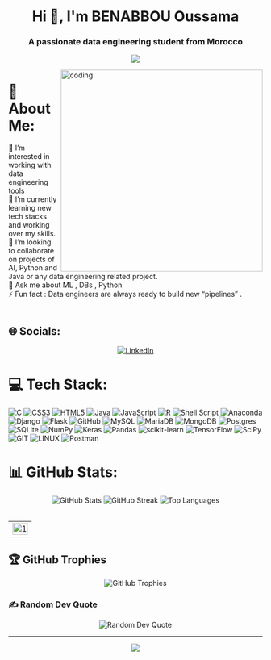 <h1 align="center">Hi 👋, I'm BENABBOU Oussama</h1>
<h3 align="center">A passionate data engineering student from Morocco</h3>
<p align="center">
    <img src="https://readme-typing-svg.herokuapp.com?color=000000&width=380&height=45&lines=AI+Enthusiast;Always+Learning+New+Things;Contributing;Nice+To+Meet+You+...&center=true"></a>

</p>
<img align="right" alt="coding" width="400" src="https://cdn.dribbble.com/users/1162077/screenshots/3848914/programmer.gif">


# 💫 About Me:
🔭 I’m interested in working with data engineering tools<br>👯 I’m currently learning new tech stacks and working over my skills.<br>🌱 I’m looking to collaborate on projects of AI, Python and Java or any data engineering related project.<br>💬 Ask me about ML , DBs , Python<br>⚡ Fun fact : Data engineers are always ready to build new “pipelines” . <br><br>


## 🌐 Socials:
<p align="center">
  <a href="https://linkedin.com/in/oussama-benabbou-3a54531b9">
    <img src="https://img.shields.io/badge/LinkedIn-%230077B5.svg?logo=linkedin&logoColor=white" alt="LinkedIn" />
  </a>
</p>


# 💻 Tech Stack:
![C](https://img.shields.io/badge/c-%2300599C.svg?style=for-the-badge&logo=c&logoColor=white) ![CSS3](https://img.shields.io/badge/css3-%231572B6.svg?style=for-the-badge&logo=css3&logoColor=white) ![HTML5](https://img.shields.io/badge/html5-%23E34F26.svg?style=for-the-badge&logo=html5&logoColor=white) ![Java](https://img.shields.io/badge/java-%23ED8B00.svg?style=for-the-badge&logo=java&logoColor=white) ![JavaScript](https://img.shields.io/badge/javascript-%23323330.svg?style=for-the-badge&logo=javascript&logoColor=%23F7DF1E) ![R](https://img.shields.io/badge/r-%23276DC3.svg?style=for-the-badge&logo=r&logoColor=white) ![Shell Script](https://img.shields.io/badge/shell_script-%23121011.svg?style=for-the-badge&logo=gnu-bash&logoColor=white) ![Anaconda](https://img.shields.io/badge/Anaconda-%2344A833.svg?style=for-the-badge&logo=anaconda&logoColor=white) ![Django](https://img.shields.io/badge/django-%23092E20.svg?style=for-the-badge&logo=django&logoColor=white) ![Flask](https://img.shields.io/badge/flask-%23000.svg?style=for-the-badge&logo=flask&logoColor=white) ![GitHub](https://img.shields.io/badge/GitHub-%23121011.svg?style=for-the-badge&logo=github&logoColor=white) ![MySQL](https://img.shields.io/badge/mysql-%2300f.svg?style=for-the-badge&logo=mysql&logoColor=white) ![MariaDB](https://img.shields.io/badge/MariaDB-003545?style=for-the-badge&logo=mariadb&logoColor=white) ![MongoDB](https://img.shields.io/badge/MongoDB-%234ea94b.svg?style=for-the-badge&logo=mongodb&logoColor=white) ![Postgres](https://img.shields.io/badge/postgres-%23316192.svg?style=for-the-badge&logo=postgresql&logoColor=white) ![SQLite](https://img.shields.io/badge/sqlite-%2307405e.svg?style=for-the-badge&logo=sqlite&logoColor=white) ![NumPy](https://img.shields.io/badge/numpy-%23013243.svg?style=for-the-badge&logo=numpy&logoColor=white) ![Keras](https://img.shields.io/badge/Keras-%23D00000.svg?style=for-the-badge&logo=Keras&logoColor=white) ![Pandas](https://img.shields.io/badge/pandas-%23150458.svg?style=for-the-badge&logo=pandas&logoColor=white) ![scikit-learn](https://img.shields.io/badge/scikit--learn-%23F7931E.svg?style=for-the-badge&logo=scikit-learn&logoColor=white) ![TensorFlow](https://img.shields.io/badge/TensorFlow-%23FF6F00.svg?style=for-the-badge&logo=TensorFlow&logoColor=white) ![SciPy](https://img.shields.io/badge/SciPy-%230C55A5.svg?style=for-the-badge&logo=scipy&logoColor=%white) ![GIT](https://img.shields.io/badge/Git-fc6d26?style=for-the-badge&logo=git&logoColor=white) ![LINUX](https://img.shields.io/badge/Linux-FCC624?style=for-the-badge&logo=linux&logoColor=black) ![Postman](https://img.shields.io/badge/Postman-FF6C37?style=for-the-badge&logo=postman&logoColor=white)
# 📊 GitHub Stats:
<div align="center">
  <img src="https://github-readme-stats.vercel.app/api?username=benabbouosama&theme=dark&hide_border=true&include_all_commits=true&count_private=false" alt="GitHub Stats" />
  <img src="https://github-readme-streak-stats.herokuapp.com/?user=benabbouosama&theme=dark&hide_border=true" alt="GitHub Streak" />
  <img src="https://github-readme-stats.vercel.app/api/top-langs/?username=benabbouosama&theme=dark&hide_border=true&include_all_commits=true&count_private=false&layout=compact" alt="Top Languages" />
</div>



<br>
<table align="center">
  <tr>
    <td><img src="http://github-profile-summary-cards.vercel.app/api/cards/profile-details?username=benabbouosama&theme=date_night"  display=block width=100% height=auto  alt="1" ></td>
  </tr> 
</table>

## 🏆 GitHub Trophies
<div align="center">
  <img src="https://github-profile-trophy.vercel.app/?username=benabbouosama&theme=tokyonight&no-frame=false&no-bg=true&margin-w=4" alt="GitHub Trophies" />
</div>

### ✍️ Random Dev Quote
<div align="center">
  <img src="https://quotes-github-readme.vercel.app/api?type=horizontal&theme=radical" alt="Random Dev Quote" />
</div>


---
<p align="center">
  <a href="https://visitcount.itsvg.in">
  <img src="https://visitcount.itsvg.in/api?id=benabbouosama&label=Profile%20Views&pretty=false" />
    </a>
</p>



